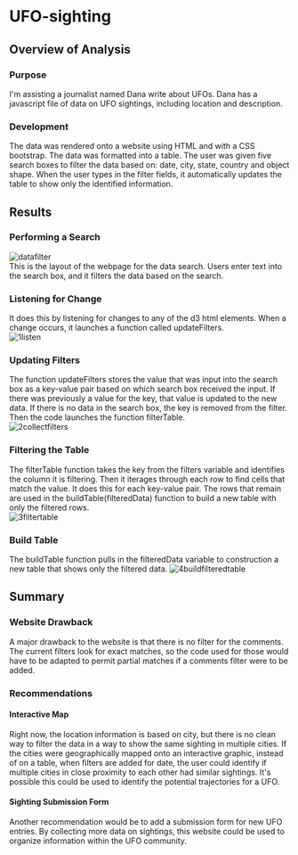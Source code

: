 # UFO-sighting

## Overview of Analysis

### Purpose
I'm assisting a journalist named Dana write about UFOs. Dana has a javascript file of data on UFO sightings, including location and description.

### Development
The data was rendered onto a website using HTML and with a CSS bootstrap. The data was formatted into a table. The user was given five search boxes to filter the data based on: date, city, state, country and object shape. When the user types in the filter fields, it automatically updates the table to show only the identified information.

## Results

### Performing a Search
![datafilter](https://user-images.githubusercontent.com/24308495/144783202-0b3b3d0e-52f0-4366-b0bd-12a84fefbae5.PNG) <br>
This is the layout of the webpage for the data search. Users enter text into the search box, and it filters the data based on the search.
<br>

### Listening for Change
It does this by listening for changes to any of the d3 html elements. When a change occurs, it launches a function called updateFilters. <br>
![1listen](https://user-images.githubusercontent.com/24308495/144783215-debe9a05-c78e-4e2b-b9d9-bd031d05da45.PNG) <br>

### Updating Filters
The function updateFilters stores the value that was input into the search box as a key-value pair based on which search box received the input. If there was previously a value for the key, that value is updated to the new data. If there is no data in the search box, the key is removed from the filter. Then the code launches the function filterTable. <br>
![2collectfilters](https://user-images.githubusercontent.com/24308495/144783219-d2cdde6f-d76f-4363-99ea-9f800e04cc1c.PNG) <br>

### Filtering the Table
The filterTable function takes the key from the filters variable and identifies the column it is filtering. Then it iterages through each row to find cells that match the value. It does this for each key-value pair. The rows that remain are used in the buildTable(filteredData) function to build a new table with only the filtered rows. <br>
![3filtertable](https://user-images.githubusercontent.com/24308495/144783226-7900a96f-4580-48d3-b9d1-305380ea65be.PNG)
 <br>
 
### Build Table
The buildTable function pulls in the filteredData variable to construction a new table that shows only the filtered data.
![4buildfilteredtable](https://user-images.githubusercontent.com/24308495/144783234-4b9ae0d4-eb75-4ab1-aaad-f6b3051f0f0b.PNG)

## Summary

### Website Drawback
A major drawback to the website is that there is no filter for the comments. The current filters look for exact matches, so the code used for those would have to be adapted to permit partial matches if a comments filter were to be added.

### Recommendations

#### Interactive Map
Right now, the location information is based on city, but there is no clean way to filter the data in a way to show the same sighting in multiple cities. If the cities were geographically mapped onto an interactive graphic, instead of on a table, when filters are added for date, the user could identify if multiple cities in close proximity to each other had similar sightings. It's possible this could be used to identify the potential trajectories for a UFO.


#### Sighting Submission Form
Another recommendation would be to add a submission form for new UFO entries. By collecting more data on sightings, this website could be used to organize information within the UFO community.
